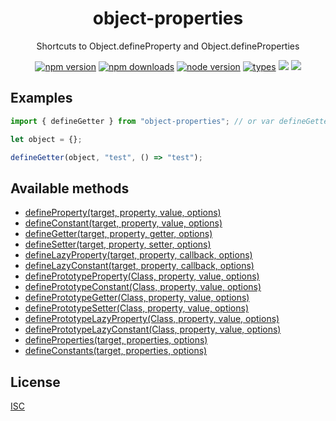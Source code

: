 <h1 align="center">
  object-properties
</h1>

<p align="center">
  Shortcuts to Object.defineProperty and Object.defineProperties
</p>

<p align="center">
  <a href="https://npmjs.org/package/object-properties"><img src="https://img.shields.io/npm/v/object-properties.svg?style=flat-square" alt="npm version"></a>
  <a href="https://npmjs.org/package/object-properties"><img src="https://img.shields.io/npm/dw/object-properties.svg?style=flat-square" alt="npm downloads"></a>
  <a href="https://npmjs.org/package/object-properties"><img src="https://img.shields.io/node/v/object-properties.svg?style=flat-square" alt="node version"></a>
  <a href="https://npmjs.org/package/object-properties"><img src="https://img.shields.io/npm/types/object-properties.svg?style=flat-square" alt="types"></a>
  <a href="https://codecov.io/gh/christophehurpeau/object-properties"><img src="https://img.shields.io/codecov/c/github/christophehurpeau/object-properties/master.svg?style=flat-square"></a>
  <a href="https://christophehurpeau.github.io/object-properties/"><img src="https://img.shields.io/website.svg?down_color=lightgrey&down_message=offline&up_color=blue&up_message=online&url=https%3A%2F%2Fchristophehurpeau.github.io%2Fobject-properties%2F?style=flat-square"></a>
</p>

## Examples

```js
import { defineGetter } from "object-properties"; // or var defineGetter = require('object-properties').defineGetter;

let object = {};

defineGetter(object, "test", () => "test");
```

## Available methods

- [defineProperty(target, property, value, options)](https://christophehurpeau.github.io/object-properties/functions/defineProperty.html)
- [defineConstant(target, property, value, options)](https://christophehurpeau.github.io/object-properties/functions/defineConstant.html)
- [defineGetter(target, property, getter, options)](https://christophehurpeau.github.io/object-properties/functions/defineGetter.html)
- [defineSetter(target, property, setter, options)](https://christophehurpeau.github.io/object-properties/functions/defineSetter.html)
- [defineLazyProperty(target, property, callback, options)](https://christophehurpeau.github.io/object-properties/functions/defineLazyProperty.html)
- [defineLazyConstant(target, property, callback, options)](https://christophehurpeau.github.io/object-properties/functions/defineLazyConstant.html)
- [definePrototypeProperty(Class, property, value, options)](https://christophehurpeau.github.io/object-properties/functions/definePrototypeProperty.html)
- [definePrototypeConstant(Class, property, value, options)](https://christophehurpeau.github.io/object-properties/functions/definePrototypeConstant.html)
- [definePrototypeGetter(Class, property, value, options)](https://christophehurpeau.github.io/object-properties/functions/definePrototypeGetter.html)
- [definePrototypeSetter(Class, property, value, options)](https://christophehurpeau.github.io/object-properties/functions/definePrototypeSetter.html)
- [definePrototypeLazyProperty(Class, property, value, options)](https://christophehurpeau.github.io/object-properties/functions/definePrototypeLazyProperty.html)
- [definePrototypeLazyConstant(Class, property, value, options)](https://christophehurpeau.github.io/object-properties/functions/definePrototypeLazyConstant.html)
- [defineProperties(target, properties, options)](https://christophehurpeau.github.io/object-properties/functions/defineProperties.html)
- [defineConstants(target, properties, options)](https://christophehurpeau.github.io/object-properties/functions/defineConstant.html)

## License

[ISC](https://github.com/christophehurpeau/object-properties/blob/master/LICENSE)
